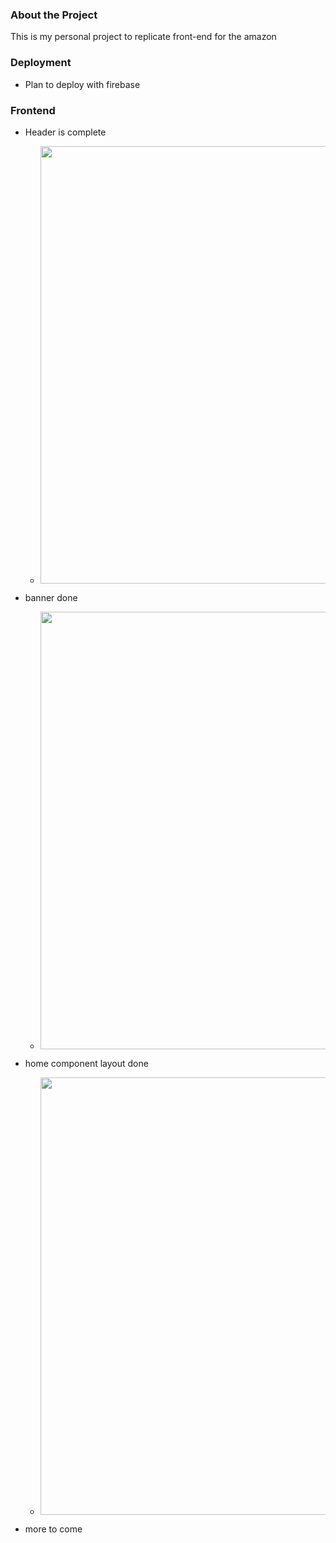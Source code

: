 
### About the Project
This is my personal project to replicate front-end for the amazon

### Deployment

- Plan to deploy with firebase

### Frontend
- Header is complete
    - <p align="center">
        <img  src="https://user-images.githubusercontent.com/87157585/148164752-37819dfe-7788-47d9-9c80-643248daeb26.png" width="700">
      </p>
      
- banner done
    - <p align="center">
        <img  src="https://user-images.githubusercontent.com/87157585/148177449-9721207f-d3a4-4677-829a-e50d9791b855.png" width="700">
      </p>

- home component layout done
    - <p align="center">
        <img  src="https://user-images.githubusercontent.com/87157585/148308120-8885c290-a0f7-42e1-8dfd-d1fa3d1f3f63.png" width="700">
      </p>



- more to come
